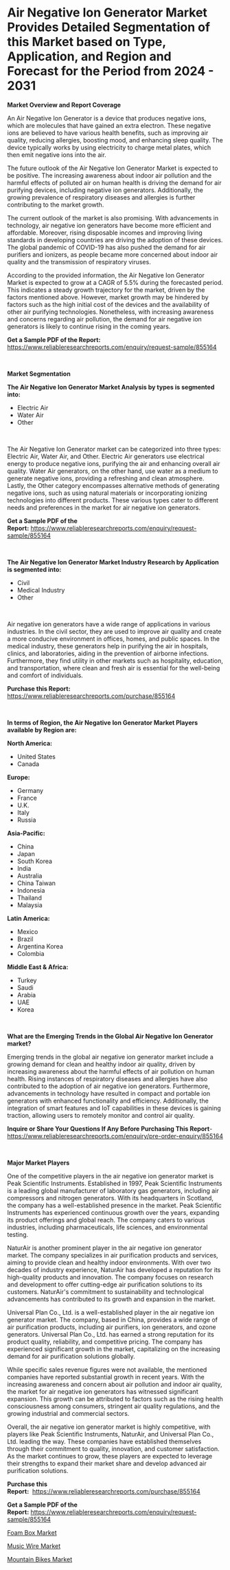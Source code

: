 <p><h1>Air Negative Ion Generator Market Provides Detailed Segmentation of this Market based on Type, Application, and Region and Forecast for the Period from 2024 - 2031</h1></p><p><strong>Market Overview and Report Coverage</strong></p>
<p><p>An Air Negative Ion Generator is a device that produces negative ions, which are molecules that have gained an extra electron. These negative ions are believed to have various health benefits, such as improving air quality, reducing allergies, boosting mood, and enhancing sleep quality. The device typically works by using electricity to charge metal plates, which then emit negative ions into the air.</p><p>The future outlook of the Air Negative Ion Generator Market is expected to be positive. The increasing awareness about indoor air pollution and the harmful effects of polluted air on human health is driving the demand for air purifying devices, including negative ion generators. Additionally, the growing prevalence of respiratory diseases and allergies is further contributing to the market growth.</p><p>The current outlook of the market is also promising. With advancements in technology, air negative ion generators have become more efficient and affordable. Moreover, rising disposable incomes and improving living standards in developing countries are driving the adoption of these devices. The global pandemic of COVID-19 has also pushed the demand for air purifiers and ionizers, as people became more concerned about indoor air quality and the transmission of respiratory viruses.</p><p>According to the provided information, the Air Negative Ion Generator Market is expected to grow at a CAGR of 5.5% during the forecasted period. This indicates a steady growth trajectory for the market, driven by the factors mentioned above. However, market growth may be hindered by factors such as the high initial cost of the devices and the availability of other air purifying technologies. Nonetheless, with increasing awareness and concerns regarding air pollution, the demand for air negative ion generators is likely to continue rising in the coming years.</p></p>
<p><strong>Get a Sample PDF of the Report:</strong> <a href="https://www.reliableresearchreports.com/enquiry/request-sample/855164">https://www.reliableresearchreports.com/enquiry/request-sample/855164</a></p>
<p>&nbsp;</p>
<p><strong>Market Segmentation</strong></p>
<p><strong>The Air Negative Ion Generator Market Analysis by types is segmented into:</strong></p>
<p><ul><li>Electric Air</li><li>Water Air</li><li>Other</li></ul></p>
<p>&nbsp;</p>
<p><p>The Air Negative Ion Generator market can be categorized into three types: Electric Air, Water Air, and Other. Electric Air generators use electrical energy to produce negative ions, purifying the air and enhancing overall air quality. Water Air generators, on the other hand, use water as a medium to generate negative ions, providing a refreshing and clean atmosphere. Lastly, the Other category encompasses alternative methods of generating negative ions, such as using natural materials or incorporating ionizing technologies into different products. These various types cater to different needs and preferences in the market for air negative ion generators.</p></p>
<p><strong>Get a Sample PDF of the Report:</strong>&nbsp;<a href="https://www.reliableresearchreports.com/enquiry/request-sample/855164">https://www.reliableresearchreports.com/enquiry/request-sample/855164</a></p>
<p>&nbsp;</p>
<p><strong>The Air Negative Ion Generator Market Industry Research by Application is segmented into:</strong></p>
<p><ul><li>Civil</li><li>Medical Industry</li><li>Other</li></ul></p>
<p>&nbsp;</p>
<p><p>Air negative ion generators have a wide range of applications in various industries. In the civil sector, they are used to improve air quality and create a more conducive environment in offices, homes, and public spaces. In the medical industry, these generators help in purifying the air in hospitals, clinics, and laboratories, aiding in the prevention of airborne infections. Furthermore, they find utility in other markets such as hospitality, education, and transportation, where clean and fresh air is essential for the well-being and comfort of individuals.</p></p>
<p><strong>Purchase this Report:</strong>&nbsp; <a href="https://www.reliableresearchreports.com/purchase/855164">https://www.reliableresearchreports.com/purchase/855164</a></p>
<p>&nbsp;</p>
<p><strong>In terms of Region, the Air Negative Ion Generator Market Players available by Region are:</strong></p>
<p>
    <p> <strong> North America: </strong>
        <ul>
            <li>United States</li>
            <li>Canada</li>
        </ul>
        </p> 
    <p> <strong> Europe: </strong>
        <ul>
            <li>Germany</li>
            <li>France</li>
            <li>U.K.</li>
            <li>Italy</li>
            <li>Russia</li>
        </ul>
        </p> 
    <p> <strong> Asia-Pacific: </strong>
        <ul>
            <li>China</li>
            <li>Japan</li>
            <li>South Korea</li>
            <li>India</li>
            <li>Australia</li>
            <li>China Taiwan</li>
            <li>Indonesia</li>
            <li>Thailand</li>
            <li>Malaysia</li>
        </ul>
        </p> 
    <p> <strong> Latin America: </strong>
        <ul>
            <li>Mexico</li>
            <li>Brazil</li>
            <li>Argentina Korea</li>
            <li>Colombia</li>
        </ul>
        </p> 
    <p> <strong> Middle East & Africa: </strong>
        <ul>
            <li>Turkey</li>
            <li>Saudi</li>
            <li>Arabia</li>
            <li>UAE</li>
            <li>Korea</li>
        </ul>
    </p>
    </p>
<p>&nbsp;</p>
<p><strong>What are the Emerging Trends in the Global Air Negative Ion Generator market?</strong></p>
<p><p>Emerging trends in the global air negative ion generator market include a growing demand for clean and healthy indoor air quality, driven by increasing awareness about the harmful effects of air pollution on human health. Rising instances of respiratory diseases and allergies have also contributed to the adoption of air negative ion generators. Furthermore, advancements in technology have resulted in compact and portable ion generators with enhanced functionality and efficiency. Additionally, the integration of smart features and IoT capabilities in these devices is gaining traction, allowing users to remotely monitor and control air quality.</p></p>
<p><strong>Inquire or Share Your Questions If Any Before Purchasing This Report</strong>- <a href="https://www.reliableresearchreports.com/enquiry/pre-order-enquiry/855164">https://www.reliableresearchreports.com/enquiry/pre-order-enquiry/855164</a></p>
<p>&nbsp;</p>
<p><strong>Major Market Players</strong></p>
<p><p>One of the competitive players in the air negative ion generator market is Peak Scientific Instruments. Established in 1997, Peak Scientific Instruments is a leading global manufacturer of laboratory gas generators, including air compressors and nitrogen generators. With its headquarters in Scotland, the company has a well-established presence in the market. Peak Scientific Instruments has experienced continuous growth over the years, expanding its product offerings and global reach. The company caters to various industries, including pharmaceuticals, life sciences, and environmental testing.</p><p>NaturAir is another prominent player in the air negative ion generator market. The company specializes in air purification products and services, aiming to provide clean and healthy indoor environments. With over two decades of industry experience, NaturAir has developed a reputation for its high-quality products and innovation. The company focuses on research and development to offer cutting-edge air purification solutions to its customers. NaturAir's commitment to sustainability and technological advancements has contributed to its growth and expansion in the market.</p><p>Universal Plan Co., Ltd. is a well-established player in the air negative ion generator market. The company, based in China, provides a wide range of air purification products, including air purifiers, ion generators, and ozone generators. Universal Plan Co., Ltd. has earned a strong reputation for its product quality, reliability, and competitive pricing. The company has experienced significant growth in the market, capitalizing on the increasing demand for air purification solutions globally.</p><p>While specific sales revenue figures were not available, the mentioned companies have reported substantial growth in recent years. With the increasing awareness and concern about air pollution and indoor air quality, the market for air negative ion generators has witnessed significant expansion. This growth can be attributed to factors such as the rising health consciousness among consumers, stringent air quality regulations, and the growing industrial and commercial sectors.</p><p>Overall, the air negative ion generator market is highly competitive, with players like Peak Scientific Instruments, NaturAir, and Universal Plan Co., Ltd. leading the way. These companies have established themselves through their commitment to quality, innovation, and customer satisfaction. As the market continues to grow, these players are expected to leverage their strengths to expand their market share and develop advanced air purification solutions.</p></p>
<p><strong>Purchase this Report:</strong>&nbsp;&nbsp;<a href="https://www.reliableresearchreports.com/purchase/855164">https://www.reliableresearchreports.com/purchase/855164</a></p>
<p></p>
<p><strong>Get a Sample PDF of the Report:</strong>&nbsp;<a href="https://www.reliableresearchreports.com/enquiry/request-sample/855164">https://www.reliableresearchreports.com/enquiry/request-sample/855164</a></p>
<p><p><a href="https://github.com/angelajermaine/Market-Research-Report-List-1/blob/main/foam-box-market.md">Foam Box Market</a></p><p><a href="https://github.com/bmorecock/Market-Research-Report-List-1/blob/main/music-wire-market.md">Music Wire Market</a></p><p><a href="https://github.com/lylyparadise/Market-Research-Report-List-1/blob/main/mountain-bikes-market.md">Mountain Bikes Market</a></p></p>